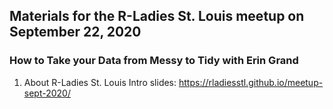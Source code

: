 ## Materials for the R-Ladies St. Louis meetup on September 22, 2020

### How to Take your Data from Messy to Tidy with Erin Grand

1. About R-Ladies St. Louis Intro slides: https://rladiesstl.github.io/meetup-sept-2020/

